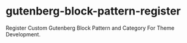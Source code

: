 # gutenberg-block-pattern-register

Register Custom Gutenberg Block Pattern and Category For Theme Development.
